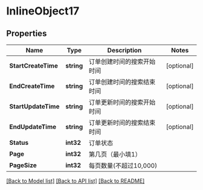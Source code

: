 # InlineObject17

## Properties

Name | Type | Description | Notes
------------ | ------------- | ------------- | -------------
**StartCreateTime** | **string** | 订单创建时间的搜索开始时间 | [optional] 
**EndCreateTime** | **string** | 订单创建时间的搜索结束时间 | [optional] 
**StartUpdateTime** | **string** | 订单更新时间的搜索开始时间 | [optional] 
**EndUpdateTime** | **string** | 订单更新时间的搜索结束时间 | [optional] 
**Status** | **int32** | 订单状态 | 
**Page** | **int32** | 第几页（最小填1） | 
**PageSize** | **int32** | 每页数量(不超过10,000) | 

[[Back to Model list]](../README.md#documentation-for-models) [[Back to API list]](../README.md#documentation-for-api-endpoints) [[Back to README]](../README.md)


